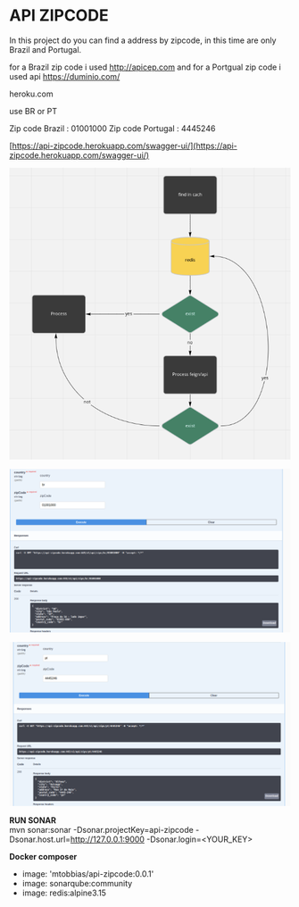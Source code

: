 
# API ZIPCODE

In this project do you can find a address by zipcode, in this time are only Brazil and Portugal.


for a Brazil zip code i used http://apicep.com
and for a Portgual zip code i used api https://duminio.com/

heroku.com

use BR or PT 

Zip code Brazil : 01001000
Zip code Portugal : 4445246

[https://api-zipcode.herokuapp.com/swagger-ui/](https://api-zipcode.herokuapp.com/swagger-ui/)

![enter image description here](assets/img001.png)

![enter image description here](assets/img002.png)

![enter image description here](assets/img003.png)

**RUN SONAR**  
mvn sonar:sonar -Dsonar.projectKey=api-zipcode -Dsonar.host.url=http://127.0.0.1:9000 -Dsonar.login=<YOUR_KEY>

**Docker composer**
- image: 'mtobbias/api-zipcode:0.0.1'
- image: sonarqube:community
- image: redis:alpine3.15



